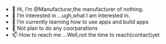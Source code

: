 - 👋 Hi, I’m @Manufacturar,the manufacturer of nothing.
- 👀 I’m interested in ...ugh,what I am interested in.
- 🌱 I’m currently learning how to use apps and build apps
- 💞️ Not plan to do any coorparations
- 📫 How to reach me ...Well,not the time to reach(contact)yet

<!---
Manufacturar/Manufacturar is a ✨ special ✨ repository because its `README.md` (this file) appears on your GitHub profile.
You can click the Preview link to take a look at your changes.
--->
